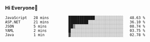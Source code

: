 ### Hi Everyone👋
<!--START_SECTION:waka-->
```text
JavaScript   28 mins         ████████████░░░░░░░░░░░░░   48.63 % 
ASP.NET      21 mins         █████████░░░░░░░░░░░░░░░░   36.10 % 
JSON         5 mins          ██▒░░░░░░░░░░░░░░░░░░░░░░   08.74 % 
YAML         2 mins          █░░░░░░░░░░░░░░░░░░░░░░░░   03.75 % 
Java         1 min           ▓░░░░░░░░░░░░░░░░░░░░░░░░   02.78 % 
```
<!--END_SECTION:waka-->


<!--
**YeonSeong-Lee/YeonSeong-Lee** is a ✨ _special_ ✨ repository because its `README.md` (this file) appears on your GitHub profile.

Here are some ideas to get you started:

- 🔭 I’m currently working on ...
- 🌱 I’m currently learning ...
- 👯 I’m looking to collaborate on ...
- 🤔 I’m looking for help with ...
- 💬 Ask me about ...
- 📫 How to reach me: ...
- 😄 Pronouns: ...
- ⚡ Fun fact: ...
-->
